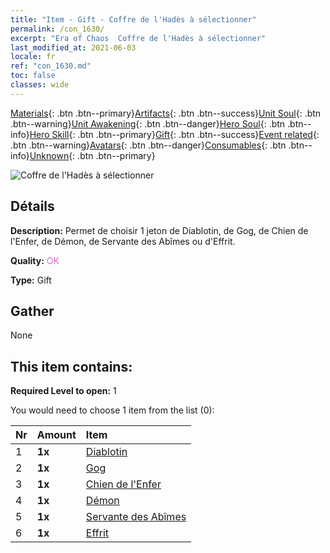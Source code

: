 ```yaml
---
title: "Item - Gift - Coffre de l'Hadès à sélectionner"
permalink: /con_1630/
excerpt: "Era of Chaos  Coffre de l'Hadès à sélectionner"
last_modified_at: 2021-06-03
locale: fr
ref: "con_1630.md"
toc: false
classes: wide
---
```

 [Materials](/ItemsFR/){: .btn .btn--primary}[Artifacts](/ItemsFR/Artifacts/){: .btn .btn--success}[Unit Soul](/ItemsFR/UnitSoul/){: .btn .btn--warning}[Unit Awakening](/ItemsFR/UnitAwakening/){: .btn .btn--danger}[Hero Soul](/ItemsFR/HeroSoul/){: .btn .btn--info}[Hero Skill](/ItemsFR/HeroSkill/){: .btn .btn--primary}[Gift](/ItemsFR/Gift/){: .btn .btn--success}[Event related](/ItemsFR/Events/){: .btn .btn--warning}[Avatars](/ItemsFR/Avatars/){: .btn .btn--danger}[Consumables](/ItemsFR/Consumables/){: .btn .btn--info}[Unknown](/ItemsFR/Unknown/){: .btn .btn--primary}

 ![Coffre de l'Hadès à sélectionner](/images/t/i_907246.png)

## Détails
 **Description:** Permet de choisir 1 jeton de Diablotin, de Gog, de Chien de l'Enfer, de Démon, de Servante des Abîmes ou d'Effrit.

 **Quality:** <span style="color: #DA70D6">OK</span>

 **Type:** Gift

## Gather

  None

## This item contains:

 **Required Level to open:** 1

 You would need to choose 1 item from the list (0):

  | Nr | Amount |     Item    |
  |:---|:-------|:------------|
  | 1 |  **1x** | [Diablotin](/ItemsFR/unt_226/) |  | 
  | 2 |  **1x** | [Gog](/ItemsFR/unt_227/) |  | 
  | 3 |  **1x** | [Chien de l'Enfer](/ItemsFR/unt_228/) |  | 
  | 4 |  **1x** | [Démon](/ItemsFR/unt_229/) |  | 
  | 5 |  **1x** | [Servante des Abîmes](/ItemsFR/unt_230/) |  | 
  | 6 |  **1x** | [Effrit](/ItemsFR/unt_231/) |  | 
